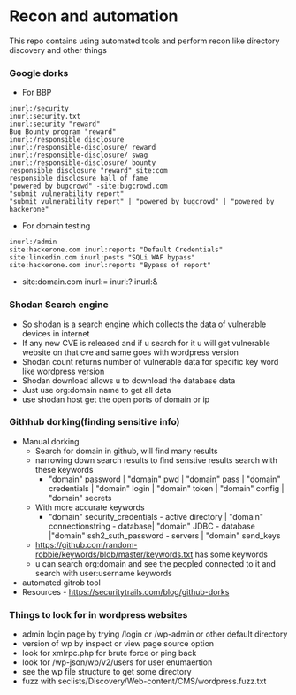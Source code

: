 # Recon and automation 
This repo contains using automated tools and perform recon like directory discovery and other things
### Google dorks
* For BBP 
```inurl:/bug bounty
inurl:/security
inurl:security.txt
inurl:security "reward"
Bug Bounty program "reward"
inurl:/responsible disclosure
inurl:/responsible-disclosure/ reward
inurl:/responsible-disclosure/ swag
inurl:/responsible-disclosure/ bounty
responsible disclosure "reward" site:com
responsible disclosure hall of fame
"powered by bugcrowd" -site:bugcrowd.com
"submit vulnerability report"
"submit vulnerability report" | "powered by bugcrowd" | "powered by hackerone"
```
* For domain testing 
```site:*.dell.com "keyword"
inurl:/admin
site:hackerone.com inurl:reports "Default Credentials"
site:linkedin.com inurl:posts "SQLi WAF bypass"
site:hackerone.com inurl:reports "Bypass of report"
```
* site:domain.com inurl:= inurl:? inurl:&

### Shodan Search engine
* So shodan is a search engine which collects the data of vulnerable devices in internet
* If any new CVE is released and if u search for it u will get vulnerable website on that cve and same goes with wordpress version
* Shodan count returns number of vulnerable data for specific key word like wordpress version
* Shodan download allows u to download the database data
* Just use org:domain name to get all data
* use shodan host get the open ports of domain or ip
### Githhub dorking(finding sensitive info)
* Manual dorking
    - Search for domain in github, will find many results
    - narrowing down search results to find senstive results search with these keywords
        * "domain" password | "domain" pwd | "domain" pass | "domain" credentials | "domain" login | "domain" token | "domain" config | "domain" secrets
    - With more accurate keywords 
        * "domain" security_credentials - active directory | "domain" connectionstring - database| "domain" JDBC - database |"domain" ssh2_suth_password - servers
        | "domain" send_keys
    * https://github.com/random-robbie/keywords/blob/master/keywords.txt has some keywords
    * u can search org:domain and see the peopled connected to it and search with user:username keywords
* automated gitrob tool
* Resources - https://securitytrails.com/blog/github-dorks
### Things to look for in wordpress websites
- admin login page by trying /login or /wp-admin or other default directory
- version of wp by inspect or view page source option
- look for xmlrpc.php for brute force or ping back
- look for /wp-json/wp/v2/users for user enumaertion
- see the wp file structure to get some directory 
- fuzz with seclists/Discovery/Web-content/CMS/wordpress.fuzz.txt
